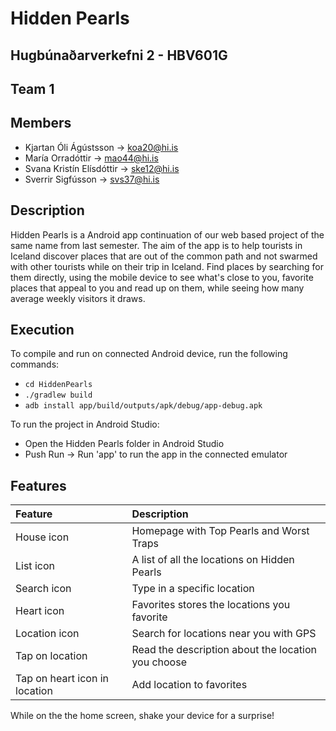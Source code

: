 # Hidden Pearls
## Hugbúnaðarverkefni 2 - HBV601G
## Team 1

## Members

- Kjartan Óli Ágústsson -> koa20@hi.is
- María Orradóttir -> mao44@hi.is
- Svana Kristín Elísdóttir -> ske12@hi.is
- Sverrir Sigfússon -> svs37@hi.is

## Description

Hidden Pearls is a Android app continuation of our web based project of the same name from last semester. The aim of the
app is to help tourists in Iceland discover places that are out of the common path and not swarmed with other tourists while
on their trip in Iceland. Find places by searching for them directly, using the mobile device to see what's close to you, favorite
places that appeal to you and read up on them, while seeing how many average weekly visitors it draws.

## Execution

To compile and run on connected Android device, run the following commands:
- `cd HiddenPearls`
- `./gradlew build`
- `adb install app/build/outputs/apk/debug/app-debug.apk`

To run the project in Android Studio:
- Open the Hidden Pearls folder in Android Studio
- Push Run -> Run 'app' to run the app in the connected emulator

## Features

| Feature                         | Description                                         |
| :------------------------------ | :-------------------------------------------------- | 
| House icon                      | Homepage with Top Pearls and Worst Traps            | 
| List icon                       | A list of all the locations on Hidden Pearls        | 
| Search icon                     | Type in a specific location                         | 
| Heart icon                      | Favorites stores the locations you favorite         | 
| Location icon                   | Search for locations near you with GPS              | 
| Tap on location                 | Read the description about the location you choose	| 
| Tap on heart icon in location   | Add location to favorites                           | 

While on the the home screen, shake your device for a surprise!
